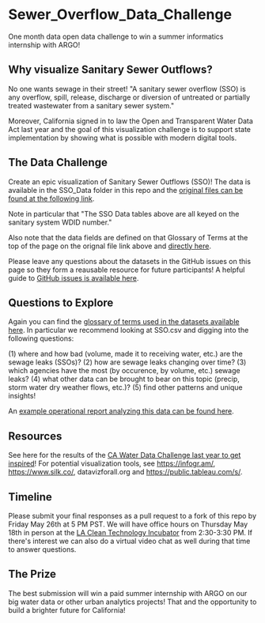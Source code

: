 # Sewer_Overflow_Data_Challenge

One month data open data challenge to win a summer informatics internship with ARGO!

## Why visualize Sanitary Sewer Outflows?

No one wants sewage in their street! "A sanitary sewer overflow (SSO) is any overflow, spill, release, discharge or diversion of untreated or partially treated wastewater from a sanitary sewer system."  

Moreover, California signed in to law the Open and Transparent Water Data Act last year and the goal of this visualization challenge is to support state implementation by showing what is possible with modern digital tools.

## The Data Challenge

Create an epic visualization of Sanitary Sewer Outflows (SSO)!  The data is available in the SSO_Data folder in this repo and the [original files can be found at the following link](http://www.waterboards.ca.gov/water_issues/programs/sso/docs/index.php).  

Note in particular that "The SSO Data tables above are all keyed on the sanitary system WDID number." 

Also note that the data fields are defined on that Glossary of Terms at the top of the page on the orignal file link above and [directly here](http://www.waterboards.ca.gov/water_issues/programs/sso/glossary.shtml).

Please leave any questions about the datasets in the GitHub issues on this page so they form a reausable resource for future participants!  A helpful guide to [GitHub issues is available here](https://guides.github.com/features/issues/).

## Questions to Explore

Again you can find the [glossary of terms used in the datasets available here](http://www.waterboards.ca.gov/water_issues/programs/sso/glossary.shtml). In particular we recommend looking at SSO.csv and digging into the following questions:

(1) where and how bad (volume, made it to receiving water, etc.) are the sewage leaks (SSOs)? 
(2) how are sewage leaks changing over time? 
(3) which agencies have the most (by occurence, by volume, etc.) sewage leaks? 
(4) what other data can be brought to bear on this topic (precip, storm water dry weather flows, etc.)?
(5) find other patterns and unique insights!

An [example operational report analyzing this data can be found here](https://ciwqs.waterboards.ca.gov/ciwqs/readOnly/publicReportSSOPerformance.jsp?wdid=1SSO10001&startDate=&endDate=).

## Resources

See here for the results of the [CA Water Data Challenge last year to get inspired](https://docs.google.com/spreadsheets/d/1yk_mIFK1WIlKTUvShKqi_GaOpHdvtOLbqu_bm2kQJ4w/edit?ts=5848ace7#gid=0)!  For potential visualization tools, see https://infogr.am/, https://www.silk.co/, datavizforall.org and https://public.tableau.com/s/.

## Timeline

Please submit your final responses as a pull request to a fork of this repo by Friday May 26th at 5 PM PST.  We will have office hours on Thursday May 18th in person at the [LA Clean Technology Incubator](http://laincubator.org/) from 2:30-3:30 PM.  If there's interest we can also do a virtual video chat as well during that time to answer questions.

## The Prize

The best submission will win a paid summer internship with ARGO on our big water data or other urban analytics projects!  That and the opportunity to build a brighter future for California! 


